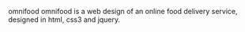 omnifood
omnifood is a web design of an online food delivery service, designed in html, css3 and jquery.
